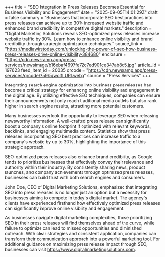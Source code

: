 +++
title = "SEO Integration in Press Releases Becomes Essential for Business Visibility and Engagement"
date = "2025-09-05T14:01:29Z"
draft = false
summary = "Businesses that incorporate SEO best practices into press releases can achieve up to 30% increased website traffic and enhanced brand credibility in competitive digital markets."
description = "Digital Marketing Solutions reveals SEO-optimized press releases increase website traffic by 30%. Learn how to enhance online visibility and brand credibility through strategic optimization techniques."
source_link = "https://mediawiretoday.com/unlocking-the-power-of-seo-how-business-press-releases-drive-online-visibility-384680"
enclosure = "https://cdn.newsramp.app/press-services/newsimage/b16ebaf4697fe72c7ed901ce347ab8d5.jpg"
article_id = 197623
feed_item_id = 20035
qrcode = "https://cdn.newsramp.app/press-services/qrcode/259/5/wolfLURl.webp"
source = "Press Services"
+++

<p>Integrating search engine optimization into business press releases has become a critical strategy for enhancing online visibility and engagement in the digital age. By utilizing effective SEO techniques, companies can ensure their announcements not only reach traditional media outlets but also rank higher in search engine results, attracting more potential customers.</p><p>Many businesses overlook the opportunity to leverage SEO when releasing newsworthy information. A well-crafted press release can significantly boost a company's online footprint if optimized with relevant keywords, backlinks, and engaging multimedia content. Statistics show that press releases incorporating SEO best practices can increase traffic to a company's website by up to 30%, highlighting the importance of this strategic approach.</p><p>SEO-optimized press releases also enhance brand credibility, as Google tends to prioritize businesses that effectively convey their relevance and authority within their industry. By consistently sharing news, product launches, and company achievements through optimized press releases, businesses can build trust with both search engines and consumers.</p><p>John Doe, CEO of Digital Marketing Solutions, emphasized that integrating SEO into press releases is no longer just an option but a necessity for businesses aiming to compete in today's digital market. The agency's clients have experienced firsthand how effectively optimized press releases can significantly improve online visibility and engagement.</p><p>As businesses navigate digital marketing complexities, those prioritizing SEO in their press releases will find themselves ahead of the curve, while failure to optimize can lead to missed opportunities and diminished outreach. With clear strategies and consistent application, companies can transform their communication approach into a powerful marketing tool. For additional guidance on maximizing press release impact through SEO, businesses can visit <a href="https://www.digitalmarketingsolutions.com" rel="nofollow" target="_blank">https://www.digitalmarketingsolutions.com</a>.</p>
